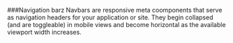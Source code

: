###Navigation barz
Navbars are responsive meta coomponents that serve as navigation headers for your application or site. They begin collapsed (and are toggleable) in mobile views and become horizontal as the available viewport width increases.